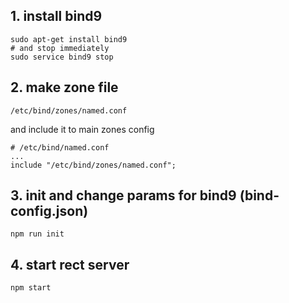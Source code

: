 ## 1. install bind9

    sudo apt-get install bind9
    # and stop immediately
    sudo service bind9 stop 

## 2. make zone file

    /etc/bind/zones/named.conf
    

and include it to main zones config

    # /etc/bind/named.conf
    ...
    include "/etc/bind/zones/named.conf";


## 3. init and change params for bind9 (bind-config.json)
    
    npm run init

## 4. start rect server
    
    npm start

